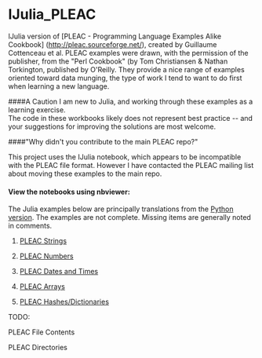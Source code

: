IJulia_PLEAC
============

IJulia version of [PLEAC - Programming Language Examples Alike Cookbook] (http://pleac.sourceforge.net/), created by Guillaume Cottenceau et al.
PLEAC examples were drawn, with the permission of the publisher, from the "Perl Cookbook" (by Tom Christiansen & Nathan Torkington, published by O'Reilly.
They provide a nice range of examples oriented toward data munging, 
the type of work I tend to want to do first when learning a new language.

####A Caution
I am new to Julia, and working through these examples as a learning exercise.  
The code in these workbooks likely does not represent best practice -- 
and your suggestions for improving the solutions are most welcome.


####"Why didn't you contribute to the main PLEAC repo?"

  This project uses the IJulia notebook, which appears to be incompatible with the PLEAC file format. 
  However I have contacted the PLEAC mailing list about moving these examples to the main repo.


#### View the notebooks using nbviewer:
The Julia examples below are principally translations from the [Python version](http://pleac.sourceforge.net/pleac_python).
The examples are not complete. Missing items are generally noted in comments.

1. [PLEAC Strings](http://nbviewer.ipython.org/urls/raw.github.com/catawbasam/IJulia_PLEAC/master/1_pleac_string.ipynb)

2. [PLEAC Numbers](http://nbviewer.ipython.org/urls/raw.github.com/catawbasam/IJulia_PLEAC/master/2_pleac_numbers.ipynb)

3. [PLEAC Dates and Times](http://nbviewer.ipython.org/urls/raw.github.com/catawbasam/IJulia_PLEAC/master/3_pleac_datetime-calendar.ipynb)

4. [PLEAC Arrays](http://nbviewer.ipython.org/urls/raw.github.com/catawbasam/IJulia_PLEAC/master/4_pleac_arrays.ipynb)

5. [PLEAC Hashes/Dictionaries](http://nbviewer.ipython.org/urls/raw.github.com/catawbasam/IJulia_PLEAC/master/5_pleac_dictionaries.ipynb)

TODO:

 PLEAC File Contents

 PLEAC Directories



